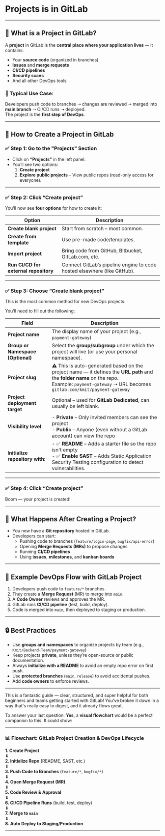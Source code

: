 # Projects is in GitLab

---

## 🚀 What is a **Project** in GitLab?

A **project** in GitLab is the **central place where your application lives** — it contains:
- Your **source code** (organized in branches)
- **Issues** and **merge requests**
- **CI/CD pipelines**
- **Security scans**
- And all other DevOps tools

### 🔄 Typical Use Case:
Developers push code to branches ➝ changes are reviewed ➝ merged into **main branch** ➝ CI/CD runs ➝ deployed.  
The project is the **first step of DevOps**.

---

## 📁 How to **Create a Project** in GitLab

### ✅ Step 1: Go to the "Projects" Section
- Click on **“Projects”** in the left panel.
- You’ll see two options:
  1. **Create project**
  2. **Explore public projects** – View public repos (read-only access for everyone).

---

### ✅ Step 2: Click “Create project”

You’ll now see **four options** for how to create it:

| Option | Description |
|--------|-------------|
| **Create blank project** | Start from scratch – most common. |
| **Create from template** | Use pre-made code/templates. |
| **Import project** | Bring code from GitHub, Bitbucket, GitLab.com, etc. |
| **Run CI/CD for external repository** | Connect GitLab’s pipeline engine to code hosted elsewhere (like GitHub). |

---

### ✅ Step 3: Choose “Create blank project”

This is the most common method for new DevOps projects.

You’ll need to fill out the following:

| Field | Description |
|-------|-------------|
| **Project name** | The display name of your project (e.g., `payment-gateway`) |
| **Group or Namespace (Optional)** | Select the **group/subgroup** under which the project will live (or use your personal namespace). |
| **Project slug** | ⚠️ This is auto-generated based on the project name — it defines the **URL path** and the **folder name** on the repo. <br>Example: `payment-gateway` ➝ URL becomes `gitlab.com/kmit/payment-gateway` |
| **Project deployment target** | Optional – used for **GitLab Dedicated**, can usually be left blank. |
| **Visibility level** | - **Private** – Only invited members can see the project <br> - **Public** – Anyone (even without a GitLab account) can view the repo |
| **Initialize repository with:** | - ✅ **README** – Adds a starter file so the repo isn't empty <br> - ✅ **Enable SAST** – Adds Static Application Security Testing configuration to detect vulnerabilities. |

---

### ✅ Step 4: Click “Create project”

Boom — your project is created!

---

## 🧠 What Happens After Creating a Project?

- You now have a **Git repository** hosted in GitLab.
- Developers can start:
  - Pushing code to branches (`feature/login-page`, `bugfix/api-error`)
  - Opening **Merge Requests (MRs)** to propose changes
  - Running **CI/CD pipelines**
  - Using **issues**, **milestones**, and **kanban boards**

---

## 🔁 Example DevOps Flow with GitLab Project

1. Developers push code to `feature/*` branches.
2. They create a **Merge Request** (MR) to merge into `main`.
3. A **Code Owner** reviews and approves the MR.
4. GitLab runs **CI/CD pipeline** (test, build, deploy).
5. Code is merged into `main`, then deployed to staging or production.

---

## 🔒 Best Practices

- Use **groups and namespaces** to organize projects by team (e.g., `Kmit/Backend-Team/payment-gateway`)
- Keep projects **private**, unless they’re open-source or public documentation.
- Always **initialize with a README** to avoid an empty repo error on first push.
- Use **protected branches** (`main`, `release`) to avoid accidental pushes.
- Add **code owners** to enforce reviews.

---

This is a fantastic guide — clear, structured, and super helpful for both beginners and teams getting started with GitLab! You've broken it down in a way that's really easy to digest, and it already flows great.

To answer your last question: **Yes**, a **visual flowchart** would be a perfect companion to this. It could show:

---

### 📊 **Flowchart: GitLab Project Creation & DevOps Lifecycle**

**1. Create Project**  
⬇  
**2. Initialize Repo** (README, SAST, etc.)  
⬇  
**3. Push Code to Branches** (`feature/*`, `bugfix/*`)  
⬇  
**4. Open Merge Request (MR)**  
⬇  
**5. Code Review & Approval**  
⬇  
**6. CI/CD Pipeline Runs** (build, test, deploy)  
⬇  
**7. Merge to `main`**  
⬇  
**8. Auto Deploy to Staging/Production**

---

